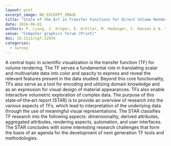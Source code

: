 ```yaml
---
layout: post
excerpt_image: NO_EXCERPT_IMAGE
title: "State of the Art in Transfer Functions for Direct Volume Rendering"
date: 2016-06-01
authors: P. Ljung, J. Krüger, E. Gröller, M. Hadwiger, C. Hansen & A. Ynnerman
venue: "Computer graphics forum (Print)"
doi: 10.1111/cgf.12934
categories:
  - Survey
---
```

A central topic in scientific visualization is the transfer function (TF) for volume rendering. The TF serves a fundamental role in translating scalar and multivariate data into color and opacity to express and reveal the relevant features present in the data studied. Beyond this core functionality, TFs also serve as a tool for encoding and utilizing domain knowledge and as an expression for visual design of material appearances. TFs also enable interactive volumetric exploration of complex data. The purpose of this state‐of‐the‐art report (STAR) is to provide an overview of research into the various aspects of TFs, which lead to interpretation of the underlying data through the use of meaningful visual representations. The STAR classifies TF research into the following aspects: dimensionality, derived attributes, aggregated attributes, rendering aspects, automation, and user interfaces. The STAR concludes with some interesting research challenges that form the basis of an agenda for the development of next generation TF tools and methodologies.
